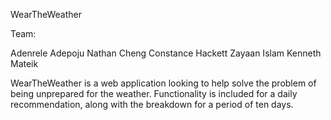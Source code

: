 WearTheWeather

Team:

  Adenrele Adepoju
  Nathan Cheng
  Constance Hackett
  Zayaan Islam
  Kenneth Mateik
  

WearTheWeather is a web application looking to help solve the problem of being unprepared for the weather. Functionality is included for
a daily recommendation, along with the breakdown for a period of ten days.

